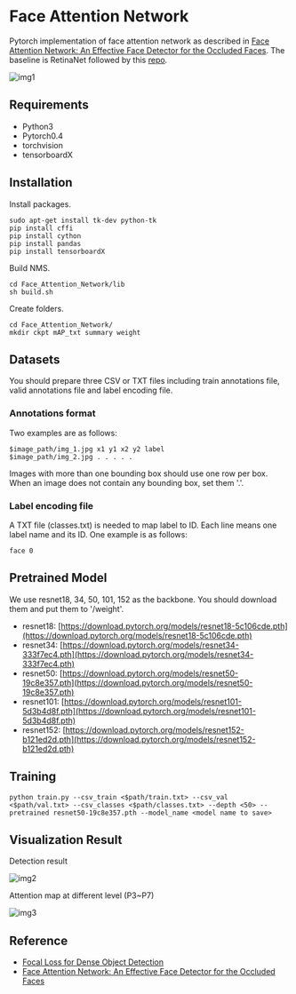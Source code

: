 # Face Attention Network

Pytorch implementation of face attention network as described in [Face Attention Network: An Effective Face Detector for the Occluded Faces](https://arxiv.org/abs/1711.07246). The baseline is RetinaNet followed by this [repo](https://github.com/yhenon/pytorch-retinanet).

![img1](https://github.com/rainofmine/face_attention_network/blob/master/img/1.png)

## Requirements

- Python3
- Pytorch0.4
- torchvision
- tensorboardX

## Installation

Install packages.

```
sudo apt-get install tk-dev python-tk
pip install cffi
pip install cython
pip install pandas
pip install tensorboardX
```

Build NMS.

```
cd Face_Attention_Network/lib
sh build.sh
```

Create folders.

```
cd Face_Attention_Network/
mkdir ckpt mAP_txt summary weight
```

## Datasets
You should prepare three CSV or TXT files including train annotations file, valid annotations file and label encoding file. 

### Annotations format
Two examples are as follows:

```
$image_path/img_1.jpg x1 y1 x2 y2 label
$image_path/img_2.jpg . . . . .
```

Images with more than one bounding box should use one row per box. When an image does not contain any bounding box, set them '.'. 

### Label encoding file
A TXT file (classes.txt) is needed to map label to ID. Each line means one label name and its ID. One example is as follows:

```
face 0
```

## Pretrained Model

We use resnet18, 34, 50, 101, 152 as the backbone. You should download them and put them to '/weight'.

- resnet18: [https://download.pytorch.org/models/resnet18-5c106cde.pth](https://download.pytorch.org/models/resnet18-5c106cde.pth)
- resnet34: [https://download.pytorch.org/models/resnet34-333f7ec4.pth](https://download.pytorch.org/models/resnet34-333f7ec4.pth)
- resnet50: [https://download.pytorch.org/models/resnet50-19c8e357.pth](https://download.pytorch.org/models/resnet50-19c8e357.pth)
- resnet101: [https://download.pytorch.org/models/resnet101-5d3b4d8f.pth](https://download.pytorch.org/models/resnet101-5d3b4d8f.pth)
- resnet152: [https://download.pytorch.org/models/resnet152-b121ed2d.pth](https://download.pytorch.org/models/resnet152-b121ed2d.pth)

## Training

```
python train.py --csv_train <$path/train.txt> --csv_val <$path/val.txt> --csv_classes <$path/classes.txt> --depth <50> --pretrained resnet50-19c8e357.pth --model_name <model name to save>
```

## Visualization Result
Detection result

![img2](https://github.com/rainofmine/face_attention_network/blob/master/img/2.png)

Attention map at different level (P3~P7)

![img3](https://github.com/rainofmine/face_attention_network/blob/master/img/3.png)

## Reference

- [Focal Loss for Dense Object Detection](https://arxiv.org/abs/1708.02002)
- [Face Attention Network: An Effective Face Detector for the Occluded Faces](https://arxiv.org/abs/1711.07246)